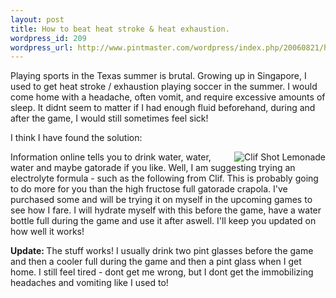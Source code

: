 ```yaml
--- 
layout: post
title: How to beat heat stroke & heat exhaustion.
wordpress_id: 209
wordpress_url: http://www.pintmaster.com/wordpress/index.php/20060821/how-to-beat-heat-stroke-heat-exhaustion/
---
```

Playing sports in the Texas summer is brutal. Growing up in Singapore, I used to get heat stroke / exhaustion playing soccer in the summer. I would come home with a headache, often vomit, and require excessive amounts of sleep. It didnt seem to matter if I had enough fluid beforehand, during and after the game, I would still sometimes feel sick!

I think I have found the solution:

<a class="imagelink" title="Clif Shot Lemonade" href="http://www.pintmaster.com/wp-content/uploads/2006/08/clifshot.jpg"><img align="right" title="Clif Shot Lemonade" id="image208" alt="Clif Shot Lemonade" src="http://www.pintmaster.com/wordpress/wp-content/uploads/2006/08/clifshot.thumbnail.jpg" /></a>Information online tells you to drink water, water, water and maybe gatorade if you like. Well, I am suggesting trying an electrolyte formula - such as the following from Clif. This is probably going to do more for you than the high fructose full gatorade crapola. I've purchased some and will be trying it on myself in the upcoming games to see how I fare. I will hydrate myself with this before the game, have a water bottle full during the game and use it after aswell. I'll keep you updated on how well it works!

<strong>Update: </strong>The stuff works! I usually drink two pint glasses before the game and then a cooler full during the game and then a pint glass when I get home. I still feel tired - dont get me wrong, but I dont get the immobilizing headaches and vomiting like I used to!
